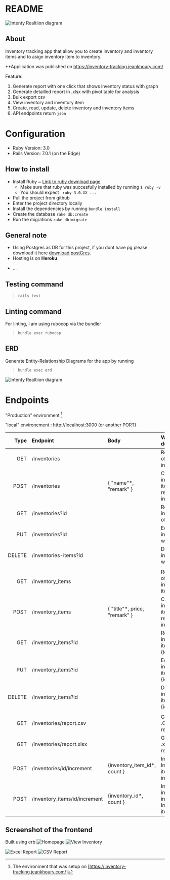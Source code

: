 # README

![Intenty Realtiion diagram](erd.png)

## About
Inventory tracking app that allow you to create inventory and inventory items and to asign inventory item to inventory.

**Application was published on https://inventory-tracking.jeankhoury.com/

Feature: 

1. Generate report with one click that shows inventory status with graph
3. Generate detailled report in .xlsx with pivot table for analysis
2. Bulk export csv 
3. View inventory and inventory item 
4. Create, read, update, delete inventory and inventory items
5. API endpoints return ``` json ```


# Configuration
* Ruby Version: 3.0
* Rails Version: 7.0.1 (on the Edge)

## How to install
- Install Ruby ~ [Link to ruby download page](https://www.ruby-lang.org/en/downloads/)
    - Make sure that ruby was succesfully installed by running 
    ```$ ruby -v```
    - You should expect ``` ruby 3.0.XX ...```
- Pull the project from github
- Enter the project directory locally
- Install the dependencies by running ``` bundle install ```
- Create the database ```rake db:create```
- Run the migrations ```rake db:migrate``` 


## General note
- Using Postgres as DB for this project, if you dont have pg please download it here [download postGres](https://www.postgresql.org/download/).
- Hosting is on **Heroku**

* ...

## Testing command
 

> ``` rails test ```

## Linting command

For linting, I am using rubocop via the bundler
> ``` bundle exec rubocop ```

## ERD
Generate Entity-Relationship Diagrams for the app by running
> ``` bundle exec erd ```

![Intenty Realtiion diagram](erd.png)

# Endpoints
"Production" environment [^1]

"local" environement : http://localhost:3000 (or another PORT)



| Type          | Endpoint |        Body | What it does |
| -----------:  | :----------- | :----------- | :----------- |
| GET        | /inventories       |    | Return list of all inventories
| POST       | /inventories        | { "name"*,  "remark" }   | Create an inventory item and return that inventory
| GET        | /inventories?id       |    | Return inventory of {id}
| PUT        | /inventories?id       |    | Edit inventory with {id}
| DELETE     | /inventories-items?id       |    | Delete inventory with {id}
|      |       |    |
| GET        | /inventory_items       |    | Return list of all inventory-items
| POST       | /inventory_items        | { "title"*,  price, "remark" }   | Create an inventory item and return that inventory
| GET        | /inventory_items?id       |    | Return inventory-items of {id}
| PUT        | /inventory_items?id       |    | Edit inventory-items with {id}
| DELETE     | /inventory_items?id       |    | Delete inventory-items with {id}
|      |       |    |
| GET        | /inventories/report.csv       |    | Generate .CSV report 
| GET        | /inventories/report.xlsx       |    | Generate .xlsx report 
| POST        | /inventories/id/increment       | {inventory_item_id*, count }   | Increase Inventory item in inventory 
| POST        | /inventory_items/id/increment       | {inventory_id*, count }   | Increase inventory in Inventory item




[^1]: The environment that was setup on [https://inventory-tracking.jeankhoury.com/] 


## Screenshot of the frontend

Built using erb
![Homepage](public/doc-image/ITA_Home.png)
![View Inventory](public/doc-image/ITA_ViewInventories.png)

![Excel Report](public/doc-image/ITA_Excelreport.png)
![CSV Report](public/doc-image/ITA_CSVreport.png)
